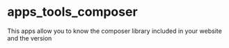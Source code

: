 # apps_tools_composer
This apps allow you to know the composer library included in your website and the version
